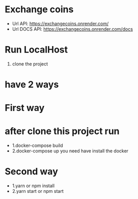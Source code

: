 # Exchange coins

* Url API: https://exchangecoins.onrender.com/
* Url DOCS API: https://exchangecoins.onrender.com/docs

# Run LocalHost
1. clone the project
# have 2 ways

# First way
# after clone this project run
* 1.docker-compose build
* 2.docker-compose up 
you need have install the docker

# Second way
* 1.yarn or npm install
* 2.yarn start or npm start
